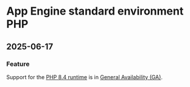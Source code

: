# App Engine standard environment PHP

## 2025-06-17

### Feature

Support for the [PHP 8.4 runtime](https://cloud.google.com/appengine/docs/standard/php-gen2/runtime) is in [General Availability (GA)](https://cloud.google.com/products/#product-launch-stages).


